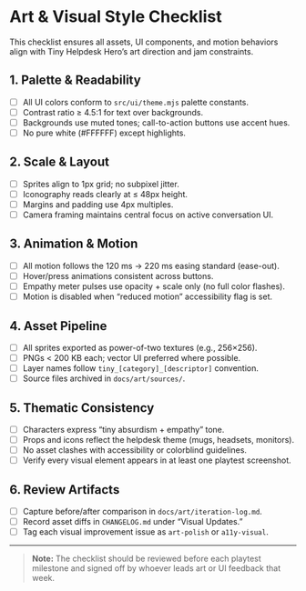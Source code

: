 # Art & Visual Style Checklist

This checklist ensures all assets, UI components, and motion behaviors align with Tiny Helpdesk Hero’s art direction and jam constraints.

## 1. Palette & Readability
- [ ] All UI colors conform to `src/ui/theme.mjs` palette constants.  
- [ ] Contrast ratio ≥ 4.5:1 for text over backgrounds.  
- [ ] Backgrounds use muted tones; call-to-action buttons use accent hues.  
- [ ] No pure white (#FFFFFF) except highlights.  

## 2. Scale & Layout
- [ ] Sprites align to 1px grid; no subpixel jitter.  
- [ ] Iconography reads clearly at ≤ 48px height.  
- [ ] Margins and padding use 4px multiples.  
- [ ] Camera framing maintains central focus on active conversation UI.  

## 3. Animation & Motion
- [ ] All motion follows the 120 ms → 220 ms easing standard (ease-out).  
- [ ] Hover/press animations consistent across buttons.  
- [ ] Empathy meter pulses use opacity + scale only (no full color flashes).  
- [ ] Motion is disabled when “reduced motion” accessibility flag is set.  

## 4. Asset Pipeline
- [ ] All sprites exported as power-of-two textures (e.g., 256×256).  
- [ ] PNGs < 200 KB each; vector UI preferred where possible.  
- [ ] Layer names follow `tiny_[category]_[descriptor]` convention.  
- [ ] Source files archived in `docs/art/sources/`.  

## 5. Thematic Consistency
- [ ] Characters express “tiny absurdism + empathy” tone.  
- [ ] Props and icons reflect the helpdesk theme (mugs, headsets, monitors).  
- [ ] No asset clashes with accessibility or colorblind guidelines.  
- [ ] Verify every visual element appears in at least one playtest screenshot.  

## 6. Review Artifacts
- [ ] Capture before/after comparison in `docs/art/iteration-log.md`.  
- [ ] Record asset diffs in `CHANGELOG.md` under “Visual Updates.”  
- [ ] Tag each visual improvement issue as `art-polish` or `a11y-visual`.  

---

> **Note:** The checklist should be reviewed before each playtest milestone and signed off by whoever leads art or UI feedback that week.
